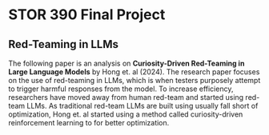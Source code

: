 # STOR 390 Final Project
## Red-Teaming in LLMs

The following paper is an analysis on **Curiosity-Driven Red-Teaming in Large Language Models** by Hong et. al (2024). The research paper focuses on the use of red-teaming in LLMs, which is when testers purposely attempt to trigger harmful responses from the model. 
To increase efficiency, researchers have moved away from human red-team and started using red-team LLMs. As traditional red-team LLMs are built using usually fall short of optimization, Hong et. al started using a method called curiosity-driven reinforcement learning to 
for better optimization.
